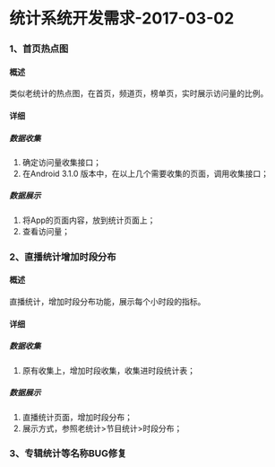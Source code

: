 # 统计系统开发需求-2017-03-02
### 1、首页热点图
#### 概述
类似老统计的热点图，在首页，频道页，榜单页，实时展示访问量的比例。
#### 详细
##### 数据收集
1. 确定访问量收集接口；
2. 在Android 3.1.0 版本中，在以上几个需要收集的页面，调用收集接口；

##### 数据展示
1. 将App的页面内容，放到统计页面上；
2. 查看访问量；

### 2、直播统计增加时段分布
#### 概述
直播统计，增加时段分布功能，展示每个小时段的指标。
#### 详细
##### 数据收集
1. 原有收集上，增加时段收集，收集进时段统计表；
##### 数据展示
1. 直播统计页面，增加时段分布；
2. 展示方式，参照老统计>节目统计>时段分布；

### 3、专辑统计等名称BUG修复


